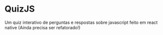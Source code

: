 # QuizJS
 Um quiz interativo de perguntas e respostas sobre javascript feito em react native (Ainda precisa ser refatorado!)
